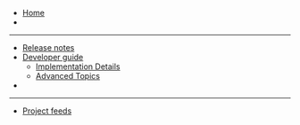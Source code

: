   * [Home](http://guice-vaadin-mvp.googlecode.com/)
  * 
---

  * [Release notes](ReleaseNotes.md)
  * [Developer guide](DevGuide.md)
    * [Implementation Details](ImplementationDetails.md)
    * [Advanced Topics](Advanced.md)
  * 
---

  * [Project feeds](http://code.google.com/p/guice-vaadin-mvp/feeds)